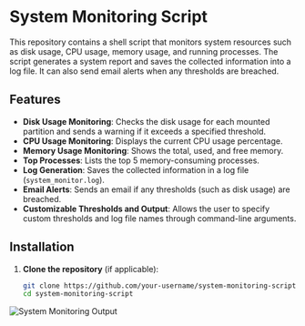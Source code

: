 # System Monitoring Script

This repository contains a shell script that monitors system resources such as disk usage, CPU usage, memory usage, and running processes. The script generates a system report and saves the collected information into a log file. It can also send email alerts when any thresholds are breached.

## Features

- **Disk Usage Monitoring**: Checks the disk usage for each mounted partition and sends a warning if it exceeds a specified threshold.
- **CPU Usage Monitoring**: Displays the current CPU usage percentage.
- **Memory Usage Monitoring**: Shows the total, used, and free memory.
- **Top Processes**: Lists the top 5 memory-consuming processes.
- **Log Generation**: Saves the collected information in a log file (`system_monitor.log`).
- **Email Alerts**: Sends an email if any thresholds (such as disk usage) are breached.
- **Customizable Thresholds and Output**: Allows the user to specify custom thresholds and log file names through command-line arguments.

## Installation

1. **Clone the repository** (if applicable):
   ```bash
   git clone https://github.com/your-username/system-monitoring-script.git
   cd system-monitoring-script
![System Monitoring Output](images/output.png)

